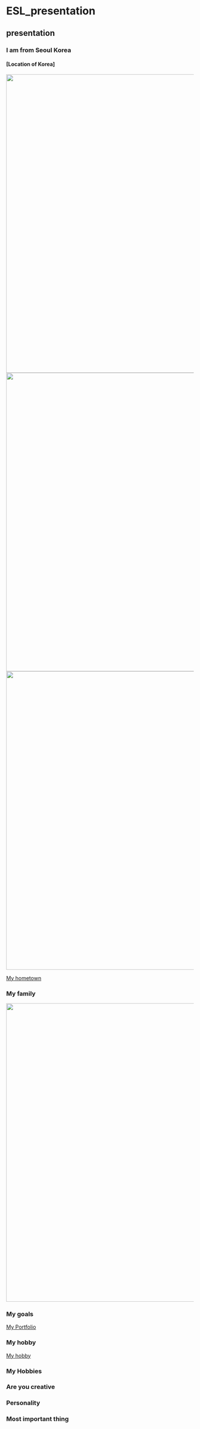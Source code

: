 # ESL_presentation
## presentation
### I am from Seoul Korea
#### [Location of Korea]
<img src="https://wsjung0516.github.io/ESL_presentation/images/Korea_map.png" width="1200" height="800">

<img src="https://wsjung0516.github.io/ESL_presentation/images/Korean_flag2.jpg" width="1200" height="800">

<img src="https://wsjung0516.github.io/ESL_presentation/images/military_power.png" width="1200" height="800">

[My hometown](https://www.youtube.com/watch?v=ckfOIEx8yqU)
### My family
<img src="https://wsjung0516.github.io/ESL_presentation/images/esl_image1.jpg" width="600" height="800">

### My goals
[My Portfolio](https://wsjung0516.github.io/homepage/)

### My hobby
[My hobby](https://www.youtube.com/watch?v=gyiJvOLZ1oI)

### My Hobbies

### Are you creative

### Personality

### Most important thing
